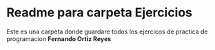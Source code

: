 # Readme para carpeta Ejercicios

Este es una carpeta donde guardare todos los ejercicos de practica de programacion
**Fernando Ortiz Reyes**
